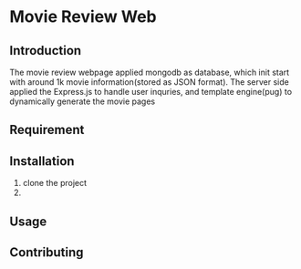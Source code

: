 # Movie Review Web


## Introduction
The movie review webpage applied mongodb as database, which init start with around 1k movie information(stored as JSON format). 
The server side applied the Express.js to handle user inquries, and template engine(pug) to dynamically generate the movie pages


## Requirement
 
## Installation
1. clone the project
2.  

## Usage


## Contributing

